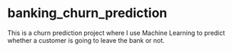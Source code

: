 # banking_churn_prediction
This is a churn prediction project where I use Machine Learning to predict whether a customer is going to leave the bank or not.
